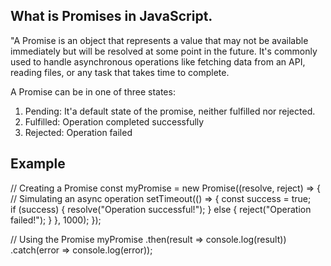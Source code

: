 ## What is Promises in JavaScript.

"A Promise is an object that represents a value that may not be available immediately but will be resolved at some point in the future. It's commonly used to handle asynchronous operations like fetching data from an API, reading files, or any task that takes time to complete.

A Promise can be in one of three states:

1. Pending: It'a default state of the promise, neither fulfilled nor rejected.
2. Fulfilled: Operation completed successfully
3. Rejected: Operation failed

## Example


// Creating a Promise
const myPromise = new Promise((resolve, reject) => {
    // Simulating an async operation
    setTimeout(() => {
        const success = true;   
        if (success) {
            resolve("Operation successful!");
        } else {
            reject("Operation failed!");
        }
    }, 1000);
});

// Using the Promise
myPromise
    .then(result => console.log(result))
    .catch(error => console.log(error));

